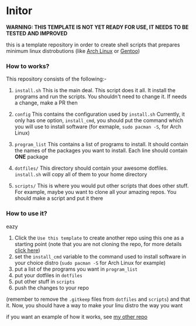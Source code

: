 # Initor

**WARNING: THIS TEMPLATE IS NOT YET READY FOR USE, IT NEEDS TO BE TESTED AND IMPROVED**

this is a template repository in order to create shell scripts that prepares minimum linux distrobutions (like [Arch Linux](https://archlinux.org) or [Gentoo](https://gentoo.org))

### How to works?

This repository consists of the following:-

1. `install.sh`
    This is the main deal.
    This script does it all. It install the programs and run the scripts. You shouldn't need to change it. If needs a change, make a PR then

2. `config`
    This contains the configuration used by `install.sh`
    Currently, it only has one option, `install_cmd`, you should put the command
    which you will use to install software (for exmaple, `sudo pacman -S`, for Arch Linux)

3. `program_list`
    This contains a list of programs to install. It should contain the names of the packages
    you want to install. Each line should contain **ONE** package

4. `dotfiles/`
    This directory should contain your awesome dotfiles. `install.sh` will copy all of them
    to your home directory

5. `scripts/`
    This is where you would put other scripts that does other stuff. For example, maybe
    you want to clone all your amazing repos. You should make a script and put it there

### How to use it?
eazy
1. Click the `Use this template` to create another repo using this one as a starting point (note that you are not cloning the repo, for more details [click here](https://docs.github.com/en/github/creating-cloning-and-archiving-repositories/creating-a-repository-from-a-template))
2. set the `install_cmd` variable to the command used to install software in your choice distro (`sudo pacman -S` for Arch Linux for example)
3. put a list of the programs you want in `program_list`
4. put your dotfiles in `dotfiles`
5. put other stuff in `scripts`
6. push the changes to your repo

(remember to remove the `.gitkeep` files from `dotfiles` and `scripts`)
and that it. Now, you should have a way to make your linu distro the way you want

if you want an example of how it works, see [my other repo](https://github.com/CoderEx24/blue-arrow)
